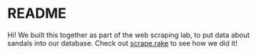 # README

Hi! We built this together as part of the web scraping lab, to put data about sandals into our database. Check out [scrape.rake](lib/tasks/scrape.rake) to see how we did it!
